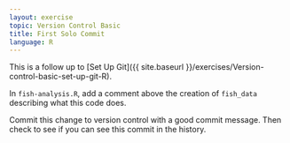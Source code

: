 ```yaml
---
layout: exercise
topic: Version Control Basic
title: First Solo Commit
language: R
---
```


This is a follow up to
[Set Up Git]({{ site.baseurl }}/exercises/Version-control-basic-set-up-git-R).

In `fish-analysis.R`, add a comment above the creation of `fish_data` describing what this code does. 

Commit this change to version control with a good commit message. Then check to
see if you can see this commit in the history.

